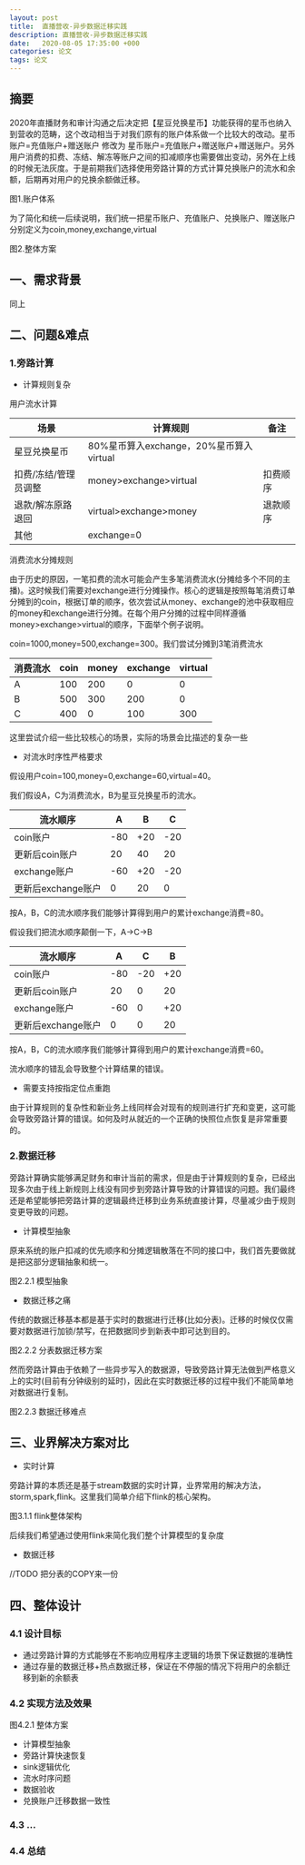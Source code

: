 ```yaml
---
layout: post
title:  直播营收-异步数据迁移实践
description: 直播营收-异步数据迁移实践
date:   2020-08-05 17:35:00 +000
categories: 论文
tags: 论文
---
```



## 摘要

2020年直播财务和审计沟通之后决定把【星豆兑换星币】功能获得的星币也纳入到营收的范畴，这个改动相当于对我们原有的账户体系做一个比较大的改动。星币账户=充值账户+赠送账户 修改为 星币账户=充值账户+赠送账户+赠送账户。另外用户消费的扣费、冻结、解冻等账户之间的扣减顺序也需要做出变动，另外在上线的时候无法灰度。于是前期我们选择使用旁路计算的方式计算兑换账户的流水和余额，后期再对用户的兑换余额做迁移。

图1.账户体系

为了简化和统一后续说明，我们统一把星币账户、充值账户、兑换账户、赠送账户分别定义为coin,money,exchange,virtual

图2.整体方案



## 一、需求背景

同上

## 二、问题&难点

### 1.旁路计算

- 计算规则复杂

用户流水计算

| 场景                 | 计算规则                                | 备注     |
| -------------------- | --------------------------------------- | -------- |
| 星豆兑换星币         | 80%星币算入exchange，20%星币算入virtual |          |
| 扣费/冻结/管理员调整 | money>exchange>virtual                  | 扣费顺序 |
| 退款/解冻原路退回    | virtual>exchange>money                  | 退款顺序 |
| 其他                 | exchange=0                              |          |

消费流水分摊规则

由于历史的原因，一笔扣费的流水可能会产生多笔消费流水(分摊给多个不同的主播)。这时候我们需要对exchange进行分摊操作。核心的逻辑是按照每笔消费订单分摊到的coin，根据订单的顺序，依次尝试从money、exchange的池中获取相应的money和exchange进行分摊。在每个用户分摊的过程中同样遵循money>exchange>virtual的顺序，下面举个例子说明。

coin=1000,money=500,exchange=300。我们尝试分摊到3笔消费流水

| 消费流水 | coin | money | exchange | virtual |
| -------- | ---- | ----- | -------- | ------- |
| A        | 100  | 200   | 0        | 0       |
| B        | 500  | 300   | 200      | 0       |
| C        | 400  | 0     | 100      | 300     |

这里尝试介绍一些比较核心的场景，实际的场景会比描述的复杂一些

- 对流水时序性严格要求

假设用户coin=100,money=0,exchange=60,virtual=40。

我们假设A，C为消费流水，B为星豆兑换星币的流水。

| 流水顺序           | A    | B    | C    |
| ------------------ | ---- | ---- | ---- |
| coin账户           | -80  | +20  | -20  |
| 更新后coin账户     | 20   | 40   | 20   |
| exchange账户       | -60  | +20  | -20  |
| 更新后exchange账户 | 0    | 20   | 0    |

按A，B，C的流水顺序我们能够计算得到用户的累计exchange消费=80。

假设我们把流水顺序颠倒一下，A->C->B

| 流水顺序           | A    | C    | B    |
| ------------------ | ---- | ---- | ---- |
| coin账户           | -80  | -20  | +20  |
| 更新后coin账户     | 20   | 0    | 20   |
| exchange账户       | -60  | 0    | +20  |
| 更新后exchange账户 | 0    | 0    | 20   |

按A，B，C的流水顺序我们能够计算得到用户的累计exchange消费=60。

流水顺序的错乱会导致整个计算结果的错误。

- 需要支持按指定位点重跑

由于计算规则的复杂性和新业务上线同样会对现有的规则进行扩充和变更，这可能会导致旁路计算的错误。如何及时从就近的一个正确的快照位点恢复是非常重要的。

### 2.数据迁移

旁路计算确实能够满足财务和审计当前的需求，但是由于计算规则的复杂，已经出现多次由于线上新规则上线没有同步到旁路计算导致的计算错误的问题。我们最终还是希望能够把旁路计算的逻辑最终迁移到业务系统直接计算，尽量减少由于规则变更导致的问题。

- 计算模型抽象

原来系统的账户扣减的优先顺序和分摊逻辑散落在不同的接口中，我们首先要做就是把这部分逻辑抽象和统一。

图2.2.1 模型抽象

- 数据迁移之痛

传统的数据迁移基本都是基于实时的数据进行迁移(比如分表)。迁移的时候仅仅需要对数据进行加锁/禁写，在把数据同步到新表中即可达到目的。

图2.2.2 分表数据迁移方案

然而旁路计算由于依赖了一些异步写入的数据源，导致旁路计算无法做到严格意义上的实时(目前有分钟级别的延时)，因此在实时数据迁移的过程中我们不能简单地对数据进行复制。

图2.2.3 数据迁移难点

## 三、业界解决方案对比

- 实时计算

旁路计算的本质还是基于stream数据的实时计算，业界常用的解决方法，storm,spark,flink。这里我们简单介绍下flink的核心架构。

图3.1.1 flink整体架构

后续我们希望通过使用flink来简化我们整个计算模型的复杂度

- 数据迁移

//TODO 把分表的COPY来一份

## 四、整体设计

### 4.1 设计目标

- 通过旁路计算的方式能够在不影响应用程序主逻辑的场景下保证数据的准确性
- 通过存量的数据迁移+热点数据迁移，保证在不停服的情况下将用户的余额迁移到新的余额表

### 4.2 实现方法及效果

图4.2.1 整体方案

- 计算模型抽象
- 旁路计算快速恢复
- sink逻辑优化
- 流水时序问题
- 数据验收
- 兑换账户迁移数据一致性

### 4.3 ...

### 4.4 总结